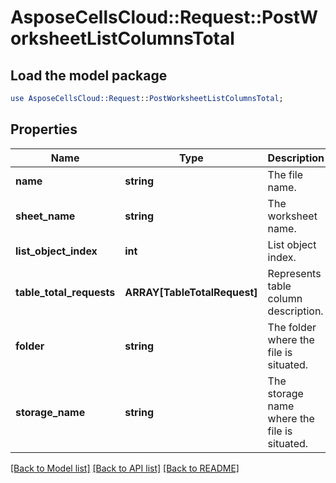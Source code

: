 # AsposeCellsCloud::Request::PostWorksheetListColumnsTotal 

## Load the model package
```perl
use AsposeCellsCloud::Request::PostWorksheetListColumnsTotal;
```

## Properties
Name | Type | Description | Notes
------------ | ------------- | ------------- | -------------
**name** | **string** | The file name. |
**sheet_name** | **string** | The worksheet name. |
**list_object_index** | **int** | List object index. |
**table_total_requests** | **ARRAY[TableTotalRequest]** | Represents table column description. |
**folder** | **string** | The folder where the file is situated. |
**storage_name** | **string** | The storage name where the file is situated. |  

[[Back to Model list]](../README.md#documentation-for-requests) [[Back to API list]](../README.md#documentation-for-api-endpoints) [[Back to README]](../README.md)

